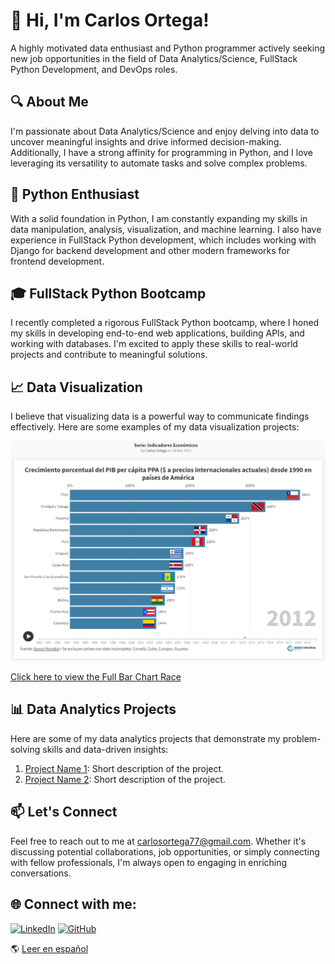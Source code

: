 <!-- Add a header with your name and a short introduction -->
# 👋 Hi, I'm Carlos Ortega!

A highly motivated data enthusiast and Python programmer actively seeking new job opportunities in the field of Data Analytics/Science, FullStack Python Development, and DevOps roles.

## 🔍 About Me

I'm passionate about Data Analytics/Science and enjoy delving into data to uncover meaningful insights and drive informed decision-making. Additionally, I have a strong affinity for programming in Python, and I love leveraging its versatility to automate tasks and solve complex problems.

## 🐍 Python Enthusiast

With a solid foundation in Python, I am constantly expanding my skills in data manipulation, analysis, visualization, and machine learning. I also have experience in FullStack Python development, which includes working with Django for backend development and other modern frameworks for frontend development.

## 🎓 FullStack Python Bootcamp

I recently completed a rigorous FullStack Python bootcamp, where I honed my skills in developing end-to-end web applications, building APIs, and working with databases. I'm excited to apply these skills to real-world projects and contribute to meaningful solutions.

## 📈 Data Visualization

I believe that visualizing data is a powerful way to communicate findings effectively. Here are some examples of my data visualization projects:

![Sample Data Visualization](./indicadores.png)

[Click here to view the Full Bar Chart Race](https://public.flourish.studio/visualisation/9177797/)

## 📊 Data Analytics Projects

Here are some of my data analytics projects that demonstrate my problem-solving skills and data-driven insights:

1. [Project Name 1](link-to-project-1): Short description of the project.
2. [Project Name 2](link-to-project-2): Short description of the project.

## 📫 Let's Connect

Feel free to reach out to me at carlosortega77@gmail.com. Whether it's discussing potential collaborations, job opportunities, or simply connecting with fellow professionals, I'm always open to engaging in enriching conversations.

<!-- Add a footer with icons and links to your social media profiles or relevant websites -->
## 🌐 Connect with me:
[![LinkedIn](https://img.shields.io/badge/-LinkedIn-blue?style=flat-square&logo=LinkedIn&logoColor=white&link=https://www.linkedin.com/in/cortega26/)](https://www.linkedin.com/in/cortega26/)
[![GitHub](https://img.shields.io/badge/-GitHub-black?style=flat-square&logo=GitHub&logoColor=white&link=https://github.com/cortega26)](https://github.com/cortega26)



:earth_americas: [Leer en español](../../tree/spanish)

<!---
cortega26/cortega26 is a ✨ special ✨ repository because its `README.md` (this file) appears on your GitHub profile.
You can click the Preview link to take a look at your changes.
--->
